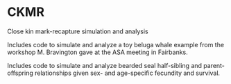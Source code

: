 # CKMR
Close kin mark-recapture simulation and analysis

Includes code to simulate and analyze a toy beluga whale example from the workshop M. Bravington gave at the ASA meeting in Fairbanks.

Includes code to simulate and analyze bearded seal half-sibling and parent-offspring relationships given sex- and age-specific fecundity and survival.
